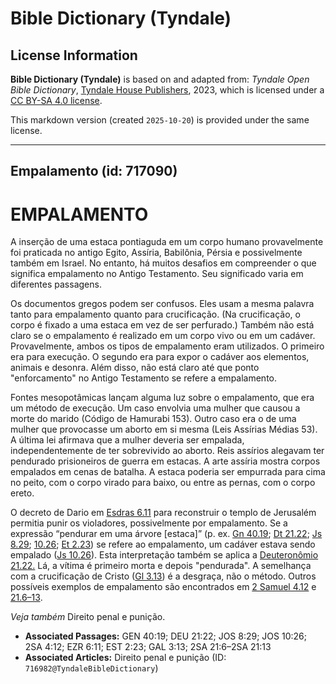 # Bible Dictionary (Tyndale)

## License Information

**Bible Dictionary (Tyndale)** is based on and adapted from: _Tyndale Open Bible Dictionary_, [Tyndale House Publishers](https://tyndaleopenresources.com/), 2023, which is licensed under a [CC BY-SA 4.0 license](https://creativecommons.org/licenses/by-sa/4.0/legalcode.en).

This markdown version (created `2025-10-20`) is provided under the same license.



--------------------------------

## Empalamento (id: 717090)

EMPALAMENTO
===========

A inserção de uma estaca pontiaguda em um corpo humano provavelmente foi praticada no antigo Egito, Assíria, Babilônia, Pérsia e possivelmente também em Israel. No entanto, há muitos desafios em compreender o que significa empalamento no Antigo Testamento. Seu significado varia em diferentes passagens.

Os documentos gregos podem ser confusos. Eles usam a mesma palavra tanto para empalamento quanto para crucificação. (Na crucificação, o corpo é fixado a uma estaca em vez de ser perfurado.) Também não está claro se o empalamento é realizado em um corpo vivo ou em um cadáver. Provavelmente, ambos os tipos de empalamento eram utilizados. O primeiro era para execução. O segundo era para expor o cadáver aos elementos, animais e desonra. Além disso, não está claro até que ponto "enforcamento" no Antigo Testamento se refere a empalamento.

Fontes mesopotâmicas lançam alguma luz sobre o empalamento, que era um método de execução. Um caso envolvia uma mulher que causou a morte do marido (Código de Hamurabi 153\). Outro caso era o de uma mulher que provocasse um aborto em si mesma (Leis Assírias Médias 53\). A última lei afirmava que a mulher deveria ser empalada, independentemente de ter sobrevivido ao aborto. Reis assírios alegavam ter pendurado prisioneiros de guerra em estacas. A arte assíria mostra corpos empalados em cenas de batalha. A estaca poderia ser empurrada para cima no peito, com o corpo virado para baixo, ou entre as pernas, com o corpo ereto.

O decreto de Dario em [Esdras 6\.11](https://ref.ly/Ezra6:11) para reconstruir o templo de Jerusalém permitia punir os violadores, possivelmente por empalamento. Se a expressão “pendurar em uma árvore \[estaca]” (p. ex. [Gn 40\.19](https://ref.ly/Gen40:19); [Dt 21\.22](https://ref.ly/Deut21:22); [Js 8\.29](https://ref.ly/Josh8:29); [10\.26](https://ref.ly/Josh10:26); [Et 2\.23](https://ref.ly/Esth2:23)) se refere ao empalamento, um cadáver estava sendo empalado ([Js 10\.26](https://ref.ly/Josh10:26)). Esta interpretação também se aplica a [Deuteronômio 21\.22\.](https://ref.ly/Deut21:22) Lá, a vítima é primeiro morta e depois "pendurada". A semelhança com a crucificação de Cristo ([Gl 3\.13](https://ref.ly/Gal3:13)) é a desgraça, não o método. Outros possíveis exemplos de empalamento são encontrados em [2 Samuel 4\.12](https://ref.ly/2Sam4:12) e [21\.6–13](https://ref.ly/2Sam21:6-2Sam21:13).

*Veja também* Direito penal e punição.

* **Associated Passages:** GEN 40:19; DEU 21:22; JOS 8:29; JOS 10:26; 2SA 4:12; EZR 6:11; EST 2:23; GAL 3:13; 2SA 21:6–2SA 21:13
* **Associated Articles:** Direito penal e punição (ID: `716982@TyndaleBibleDictionary`)

